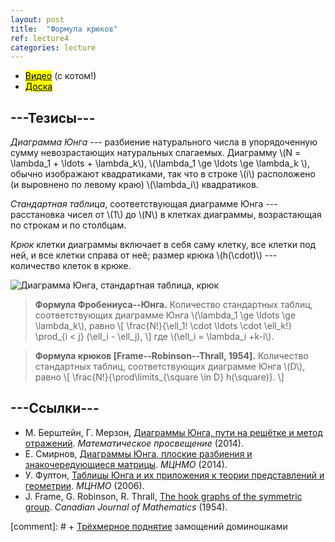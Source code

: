 ```yaml
---
layout: post
title:  "Формула крюков"
ref: lecture4
categories: lecture
---
```


+ [<mark>Видео</mark>](https://drive.google.com/file/d/1S7gvPrx_PvdE5JNj5vH6PXDu7FYHFOHK/view?usp=sharing) (с котом!)
+ [<mark>Доска</mark>]({{site.baseurl}}/whiteboard/lec4.pdf)


## ---Тезисы---

_Диаграмма Юнга_ --- разбиение натурального числа в упорядоченную сумму невозрастающих натуральных слагаемых. Диаграмму \\(N = \lambda_1 + \ldots + \lambda_k\\), \\(\lambda_1 \ge \ldots \ge \lambda_k \\), обычно изображают квадратиками, так что в строке \\(i\\) расположено (и выровнено по левому краю) \\(\lambda_i\\) квадратиков.

_Стандартная таблица_, соответствующая диаграмме Юнга --- расстановка чисел от \\(1\\) до \\(N\\) в клетках диаграммы, возрастающая по строкам и по столбцам.

_Крюк_ клетки диаграммы включает в себя саму клетку, все клетки под ней, и все клетки справа от неё; размер крюка \\(h(\cdot)\\) --- количество клеток в крюке.

![Диаграмма Юнга, стандартная таблица, крюк]({{site.baseurl}}/pics/young.png "Рисунок: М. Берштейн, Г. Мерзон")


> **Формула Фробениуса--Юнга.**
Количество стандартных таблиц, соответствующих диаграмме Юнга \\(\lambda_1 \ge \ldots \ge \lambda_k\\), равно
\\[
\frac{N!}{\ell_1! \cdot \ldots \cdot \ell_k!} \prod_{i < j} (\ell_i - \ell_j),
\\]
где \\(\ell_i = \lambda_i +k-i\\).

> **Формула крюков [Frame--Robinson--Thrall, 1954].**
Количество стандартных таблиц, соответствующих диаграмме Юнга \\(D\\), равно
\\[
\frac{N!}{\prod\limits_{\square \in D} h(\square)}.
\\]


## ---Cсылки---
+ М. Берштейн, Г. Мерзон, [Диаграммы Юнга, пути на решётке и метод отражений](http://www.mathnet.ru/php/archive.phtml?wshow=paper&jrnid=mp&paperid=823&option_lang=rus). _Математическое просвещение_ (2014).
+ Е. Смирнов, [Диаграммы Юнга, плоские разбиения и знакочередующиеся матрицы](https://users.mccme.ru/smirnoff/papers/dubna14.pdf). _МЦНМО_ (2014).
+ У. Фултон, [Таблицы Юнга и их приложения к теории представлений и геометрии](https://biblio.mccme.ru/node/1818). _МЦНМО_ (2006).
+ J. Frame, G. Robinson, R. Thrall, [The hook graphs of the symmetric group](https://www.cambridge.org/core/journals/canadian-journal-of-mathematics/article/hook-graphs-of-the-symmetric-group/B1533D44F5B1DBF6B6903C79AFFDCFEE). _Canadian Journal of Mathematics_ (1954). 

[comment]: # + [Трёхмерное поднятие](https://math.mit.edu/~borodin/aztec.html) замощений доминошками